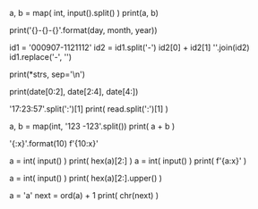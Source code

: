 a, b = map( int, input().split() )
print(a, b)

print('{}-{}-{}'.format(day, month, year))

id1 = '000907-1121112'
id2 = id1.split('-')
id2[0] + id2[1]
''.join(id2)
id1.replace('-', '')

print(*strs, sep='\n')

print(date[0:2], date[2:4], date[4:])

'17:23:57'.split(':')[1]
print( read.split(':')[1] )

a, b = map(int, '123 -123'.split())
print( a + b )

'{:x}'.format(10)
f'{10:x}'

a = int( input() )
print( hex(a)[2:] )
a = int( input() )
print( f'{a:x}' )

a = int( input() )
print( hex(a)[2:].upper() )

a = 'a'
next = ord(a) + 1
print( chr(next) )